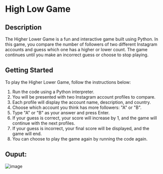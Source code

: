 # High Low Game
## Description
The Higher Lower Game is a fun and interactive game built using Python. In this game, you compare the number of followers of two different Instagram accounts and guess which one has a higher or lower count. The game continues until you make an incorrect guess or choose to stop playing.

## Getting Started
To play the Higher Lower Game, follow the instructions below:

1. Run the code using a Python interpreter.
2. You will be presented with two Instagram account profiles to compare.
3. Each profile will display the account name, description, and country.
4. Choose which account you think has more followers: "A" or "B".
5. Type "A" or "B" as your answer and press Enter.
6. If your guess is correct, your score will increase by 1, and the game will continue with the next profiles.
7. If your guess is incorrect, your final score will be displayed, and the game will end.
8. You can choose to play the game again by running the code again.

## Ouput:
![image](https://github.com/sadafahmedd/python_projects/assets/90939272/4808330c-b65d-44cb-9ff2-130928d38f4f)
